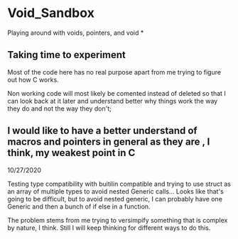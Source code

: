 # Void_Sandbox
Playing around with voids, pointers, and void *

## Taking time to experiment

Most of the code here has no real purpose apart from me trying to figure out how C works.

Non working code will most likely be comented instead of deleted so that I can look back at it later and understand better why things work the way they do and not the way they don't;

I would like to have a better understand of macros and pointers in general as they are , I think, my weakest point in C
---------------------
10/27/2020

Testing type compatibility with buitilin compatible and trying to use struct as an array of multiple types to avoid nested Generic calls...
Looks like that's going to be difficult, but to avoid nested generic, I can probably have one Generic and then a bunch of if else in a function.

The problem stems from me trying to versimpify something that is complex by nature, I think.
Still I will keep thinking for different ways to do this. 
